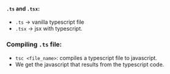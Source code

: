 
#### `.ts` and  `.tsx`:
- `.ts` -> vanilla typescript file
- `.tsx` -> jsx with typescript.
### Compiling `.ts` file:
- `tsc <file_name>`: compiles a typescript file to javascript.
- We get the javascript that results from the typescript code.
